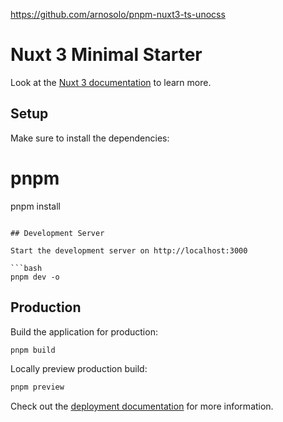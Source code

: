 
https://github.com/arnosolo/pnpm-nuxt3-ts-unocss

# Nuxt 3 Minimal Starter

Look at the [Nuxt 3 documentation](https://nuxt.com/docs/getting-started/introduction) to learn more.

## Setup

Make sure to install the dependencies:

# pnpm
pnpm install
```

## Development Server

Start the development server on http://localhost:3000

```bash
pnpm dev -o
```

## Production

Build the application for production:

```bash
pnpm build
```

Locally preview production build:

```bash
pnpm preview
```

Check out the [deployment documentation](https://nuxt.com/docs/getting-started/deployment) for more information.
